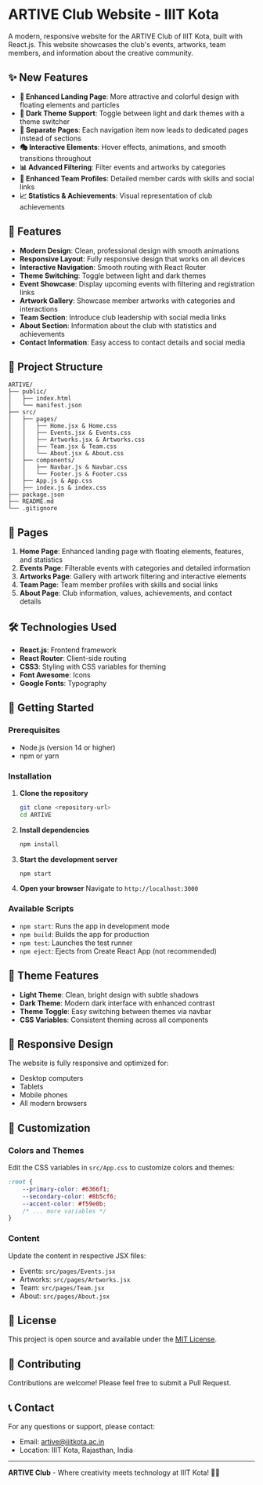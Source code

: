 # ARTIVE Club Website - IIIT Kota

A modern, responsive website for the ARTIVE Club of IIIT Kota, built with React.js. This website showcases the club's events, artworks, team members, and information about the creative community.

## ✨ New Features

- **🎨 Enhanced Landing Page**: More attractive and colorful design with floating elements and particles
- **🌙 Dark Theme Support**: Toggle between light and dark themes with a theme switcher
- **📱 Separate Pages**: Each navigation item now leads to dedicated pages instead of sections
- **🎭 Interactive Elements**: Hover effects, animations, and smooth transitions throughout
- **📊 Advanced Filtering**: Filter events and artworks by categories
- **👥 Enhanced Team Profiles**: Detailed member cards with skills and social links
- **📈 Statistics & Achievements**: Visual representation of club achievements

## 🚀 Features

- **Modern Design**: Clean, professional design with smooth animations
- **Responsive Layout**: Fully responsive design that works on all devices
- **Interactive Navigation**: Smooth routing with React Router
- **Theme Switching**: Toggle between light and dark themes
- **Event Showcase**: Display upcoming events with filtering and registration links
- **Artwork Gallery**: Showcase member artworks with categories and interactions
- **Team Section**: Introduce club leadership with social media links
- **About Section**: Information about the club with statistics and achievements
- **Contact Information**: Easy access to contact details and social media

## 📁 Project Structure

```
ARTIVE/
├── public/
│   ├── index.html
│   └── manifest.json
├── src/
│   ├── pages/
│   │   ├── Home.jsx & Home.css
│   │   ├── Events.jsx & Events.css
│   │   ├── Artworks.jsx & Artworks.css
│   │   ├── Team.jsx & Team.css
│   │   └── About.jsx & About.css
│   ├── components/
│   │   ├── Navbar.js & Navbar.css
│   │   └── Footer.js & Footer.css
│   ├── App.js & App.css
│   ├── index.js & index.css
├── package.json
├── README.md
└── .gitignore
```

## 🎯 Pages

1. **Home Page**: Enhanced landing page with floating elements, features, and statistics
2. **Events Page**: Filterable events with categories and detailed information
3. **Artworks Page**: Gallery with artwork filtering and interactive elements
4. **Team Page**: Team member profiles with skills and social links
5. **About Page**: Club information, values, achievements, and contact details

## 🛠️ Technologies Used

- **React.js**: Frontend framework
- **React Router**: Client-side routing
- **CSS3**: Styling with CSS variables for theming
- **Font Awesome**: Icons
- **Google Fonts**: Typography

## 🚀 Getting Started

### Prerequisites

- Node.js (version 14 or higher)
- npm or yarn

### Installation

1. **Clone the repository**
   ```bash
   git clone <repository-url>
   cd ARTIVE
   ```

2. **Install dependencies**
   ```bash
   npm install
   ```

3. **Start the development server**
   ```bash
   npm start
   ```

4. **Open your browser**
   Navigate to `http://localhost:3000`

### Available Scripts

- `npm start`: Runs the app in development mode
- `npm build`: Builds the app for production
- `npm test`: Launches the test runner
- `npm eject`: Ejects from Create React App (not recommended)

## 🎨 Theme Features

- **Light Theme**: Clean, bright design with subtle shadows
- **Dark Theme**: Modern dark interface with enhanced contrast
- **Theme Toggle**: Easy switching between themes via navbar
- **CSS Variables**: Consistent theming across all components

## 📱 Responsive Design

The website is fully responsive and optimized for:
- Desktop computers
- Tablets
- Mobile phones
- All modern browsers

## 🔧 Customization

### Colors and Themes
Edit the CSS variables in `src/App.css` to customize colors and themes:

```css
:root {
    --primary-color: #6366f1;
    --secondary-color: #8b5cf6;
    --accent-color: #f59e0b;
    /* ... more variables */
}
```

### Content
Update the content in respective JSX files:
- Events: `src/pages/Events.jsx`
- Artworks: `src/pages/Artworks.jsx`
- Team: `src/pages/Team.jsx`
- About: `src/pages/About.jsx`

## 📄 License

This project is open source and available under the [MIT License](LICENSE).

## 🤝 Contributing

Contributions are welcome! Please feel free to submit a Pull Request.

## 📞 Contact

For any questions or support, please contact:
- Email: artive@iiitkota.ac.in
- Location: IIIT Kota, Rajasthan, India

---

**ARTIVE Club** - Where creativity meets technology at IIIT Kota! 🎨✨ 